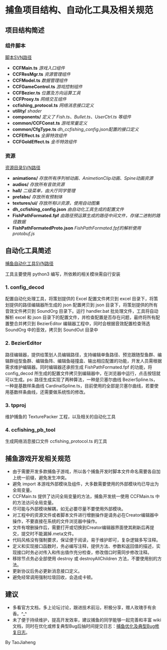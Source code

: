# 捕鱼项目结构、自动化工具及相关规范
## 项目结构简述
### 组件脚本
[脚本SVN路径](svn://192.168.1.242/app_client/branches/hotfix_dev/creatorMainProj/assets/scripts/games/ccfishing)
- **CCFMain.ts** *游戏入口组件*
- **CCFResMgr.ts** *资源管理组件*
- **CCFModel.ts** *数据管理组件*
- **CCFGameControl.ts** *游戏控制组件*
- **CCFBezier.ts** *位置及方向运算工具*
- **CCFProxy.ts** *网络交互组件*
- **ccfishing_protocol.ts** *网络消息接口定义*
- **utility/** *shader*
- **components/** *定义了 Fish.ts、Bullet.ts、UserCtrl.ts 等组件*
- **common/CCFConst.ts** *游戏常量定义*
- **common/CfgType.ts** *dh_ccfishing_config.json配置的接口定义*
- **CCFEffect.ts** *全屏特效组件*
- **CCFGoldEffect.ts** *金币特效组件*
### 资源
[资源目录SVN路径](svn://192.168.1.242/app_client/branches/hotfix_dev/creatorMainProj/assets/resources/games/ccfishing)
- **animations/** *存放所有序列帧动画、AnimetionClip动画、Spine动画资源*
- **audios/** *存放所有音效资源*
- **hall/** *二级菜单，由大厅同学管理*
- **prefabs/** *存放所有预制体*
- **textures/ui/** *存放所有UI资源，使用自动图集*
- **dh_ccfishing_config.json** *由自动化工具生成的配置文件*
- **FishPathFormated.fpf** *由路径预运算生成的路径中间文件，存储二进制的路径数据*
- **FishPathFormatedProto.json** *FishPathFormated.fpf的解析使用 protobuf.js*

## 自动化工具简述
[捕鱼自动化工具SVN路径](svn://192.168.1.242/app_client/branches/hotfix_dev/devTool/ccfishing_tool)

工具主要使用 python3 编写，所依赖的相关模块需自行安装
### 1. config_decod
配置自动化处理工具，将策划提供的 Excel 配置文件拷贝到 excel 目录下，将策划提供的路径编辑器所生成的 json 配置拷贝到 json 目录下，将策划提供的所有音效文件拷贝到 SoundOrg 目录下。运行 handler.bat 批处理文件，工具将自动解析 excel 和 json 目录下的配置文件，并检查配置是否存在问题，最终将所有配置整合并拷贝到 BezierEditor 编辑器工程中，同时会根据音效配置检查筛选 SoundOrg 中的音效，拷贝到 SoundOut 目录中
### 2. BezierEditor
路径编辑器，提供给策划人员编辑路径，支持编辑单鱼路径、预览跟随型鱼群、编辑群组型鱼群、编辑鱼阵、编辑鱼碰撞盒、输出相应配置的功能，开发人员需根据需求维护编辑器。同时编辑器还承担生成 FishPathFormated.fpf 的功能，将 config_decod 所生成的配置文件拷贝到编辑器中，在浏览器中运行，点击按钮就可以生成。ps: 路径生成实现了两种算法，一种是贝塞尔曲线 BezierSpline.ts，一种是基数样条曲线 CardinalSpline.ts，目前使用的全部是贝塞尔曲线，若要使用基数样条曲线，还需要做系统性的修改。
### 3. tpproj
维护捕鱼的 TexturePacker 工程，以及相关的自动化工具
### 4. ccfishing_pb_tool
生成网络消息接口文件 ccfishing_protocol.ts 的工具

## 捕鱼游戏开发相关规范
- 由于需要开发多款捕鱼子游戏，所以各个捕鱼开发时脚本文件命名需要各自加上统一前缀，避免发生冲突。
- 避免 import 本游戏外部模块及组件，大多数需要使用的外部模块均已导出为全局变量。
- CCFMain.ts 提供了访问全局变量的方法，捕鱼开发统一使用 CCFMain.ts 中的方法访问全局变量。
- 尽可能与外部模块解耦，如无必要尽量不要使用外部模块。
- 对工程中的资源文件或者脚本文件进行增删操作是请务必在Creator编辑器中操作，不要直接在系统的文件浏览器中操作。
- 文件有增删操作后，需要打开或切换到Creator编辑器界面使其刷新后再提交，提交时不能漏掉.meta文件。
- 代码风格没有强制要求，保证便于阅读，易于维护即可，复杂逻辑多写注释。
- 定义和实现接口函数时，务必编写注释，提供方法、参数和返回值的描述，实现接口时务必对传入和传出值作充分检查，修改借口时需同步修改注释。
- 移除节点务必全部使用 destroy 或 destroyAllChildren 方法，不要使用别的方法。
- 更新协议后务必更新消息接口定义。
- 避免经常调用强制垃圾回收，会造成卡顿。

## 建议
- 多看官方文档，多上论坛讨论，跟进技术前沿，积极分享，赠人玫瑰手有余香。^_^
- 未了便于持续维护，提高开发效率，建议捕鱼的同学能够一起完善和丰富 wiki 文档，同时在优化或修复典型Bug后抽时间提交日志：[捕鱼优化及典型Bug修复日志](捕鱼优化及典型Bug修复日志)。


By TaoJiaheng